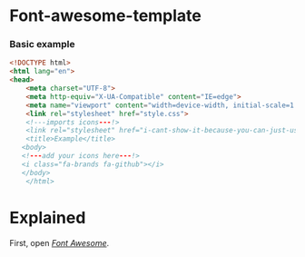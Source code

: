 # Font-awesome-template


### Basic example

```html
<!DOCTYPE html>
<html lang="en">
<head>
    <meta charset="UTF-8">
    <meta http-equiv="X-UA-Compatible" content="IE=edge">
    <meta name="viewport" content="width=device-width, initial-scale=1.0">
    <link rel="stylesheet" href="style.css">
    <!---imports icons---!>
    <link rel="stylesheet" href="i-cant-show-it-because-you-can-just-use-the-link-for-free">
    <title>Example</title>
   <body>
   <!---add your icons here---!>
   <i class="fa-brands fa-github"></i>
   </body>
    </html>
```
# Explained
First, open *[Font Awesome](https://example.com)*.
